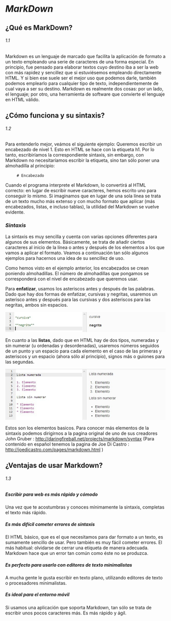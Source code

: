 
# ***MarkDown***


## ¿Qué es MarkDown?  
###### 1.1

Markdown es un lenguaje de marcado que facilita la aplicación de formato a un texto empleando una serie de caracteres de una forma especial. En principio, fue pensado para elaborar textos cuyo destino iba a ser la web con más rapidez y sencillez que si estuviésemos empleando directamente HTML. Y si bien ese suele ser el mejor uso que podemos darle, también podemos emplearlo para cualquier tipo de texto, independientemente de cual vaya a ser su destino.  Markdown es realmente dos cosas: por un lado, el lenguaje; por otro, una herramienta de software que convierte el lenguaje en HTML válido.

## ¿Cómo funciona y su sintaxis?
###### 1.2

Para entenderlo mejor, veámos el siguiente ejemplo: Queremos escribir un encabezado de nivel 1. Esto en HTML se hace con la etiqueta h1. Por lo tanto, escribiríamos la correspondiente sintaxis, sin embargo, con 
Markdown no necesitaríamos escribir la etiqueta, sino tan sólo poner una almohadilla al principio:

~~~
     # Encabezado
~~~

Cuando el programa interprete el Markdown, lo convertirá al HTML correcto: en lugar de escribir nueve caracteres, hemos escrito uno para conseguir lo mismo. Si imaginamos que en lugar de una sola línea se trata de un texto mucho más extenso y con mucho formato que aplicar (más encabezados, listas, e incluso tablas), la utilidad del Markdown se vuelve evidente.

### *Sintaxis* 

La sintaxis es muy sencilla y cuenta con varias opciones diferentes para algunos de sus elementos. Básicamente, se trata de añadir ciertos caracteres al inicio de la línea o antes y después de los elementos a los que vamos a aplicar el formato. Veamos a continuación tan sólo algunos ejemplos para hacernos una idea de su sencillez de uso.

Como hemos visto en el ejemplo anterior, los encabezados se crean poniendo almohadillas. El número de almohadillas que pongamos se corresponderá con el nivel de encabezado que queremos usar.

Para **enfatizar**, usamos los asteriscos antes y después de las palabras. Dado que hay dos formas de enfatizar, cursivas y negritas, usaremos un asterisco antes y después para las cursivas y dos asteriscos para las negritas, ambos sin espacios.

![Sin titulo](images/mark1.jpg)

En cuanto a las **listas**, dado que en HTML hay de dos tipos, numeradas y sin numerar (u ordenadas y desordenadas), usaremos números seguidos de un punto y un espacio para cada elemento en el caso de las primeras y asteriscos y un espacio (ahora sólo al principio), signos más o guiones para las segundas.


![Sin titulo](images/mark2.jpg)


Estos son los elementos basicos. Para conocer más elementos de la sintaxis podemos dirigirnos a la pagina original de uno de sus creadores John Gruber : http://daringfireball.net/projects/markdown/syntax 
(Para contenido en español tenemos la pagina de Joe Di Castro : http://joedicastro.com/pages/markdown.html )

## ¿Ventajas de usar Markdown?
###### 1.3

##### *Escribir para web es más rápido y cómodo*

Una vez que te acostumbras y conoces mínimamente la sintaxis, completas el texto más rápido. 

##### *Es más difícil cometer errores de sintaxis*

El HTML básico, que es el que necesitamos para dar formato a un texto, es sumamente sencillo de usar. Pero también es muy fácil cometer errores. El más habitual: olvidarse de cerrar una etiqueta de manera adecuada. Markdown hace que un error tan común como éste no se produzca.

##### *Es perfecto para usarlo con editores de texto minimalistas*

A mucha gente le gusta escribir en texto plano, utilizando editores de texto o procesadores minimalistas.

##### *Es ideal para el entorno móvil*

Si usamos una aplicación que soporta Markdown, tan sólo se trata de escribir unos pocos caracteres más. Es más rápido y ágil.


